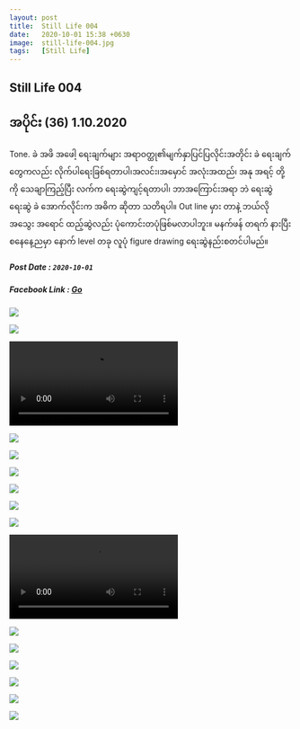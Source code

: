 ```yaml
---
layout: post
title:  Still Life 004
date:   2020-10-01 15:38 +0630
image:  still-life-004.jpg
tags:   [Still Life]
---
```

## Still Life 004
## အပိုင်း (36) 1.10.2020
Tone. ခဲ အဖိ အဖေါ့ ရေးချက်များ အရာဝတ္ထု၏မျက်နှာပြင်ပြလိုင်းအတိုင်း ခဲ ရေးချက်တွေကလည်း လိုက်ပါရေးခြစ်ရတာပါ၊အလင်း၊အမှောင် အလုံးအထည်၊ အနု အရင့် တို့ကို သေချာကြည့်ပြီး လက်က ရေးဆွဲကျင့်ရတာပါ၊ ဘာအကြောင်းအရာ ဘဲ ရေးဆွဲ ရေးဆွဲ ခဲ အောက်လိုင်းက အဓိက ဆိုတာ သတိရပါ။ Out line မှား တာနဲ့ ဘယ်လိုအသွေး အရောင် ထည့်ဆွဲလည်း ပုံကောင်းတပုံဖြစ်မလာပါဘူး။ မနက်ဖန် တရက် နားပြီး စနေနေ့ညမှာ နောက် level တခု လူပုံ figure drawing ရေးဆွဲနည်းစတင်ပါမည်။

##### Post Date : `2020-10-01`
##### Facebook Link : [Go](https://www.facebook.com/groups/243207936740930/posts/271945947200462/)

![]({{site.baseurl}}/img/still-life-004/00.jpg)

![]({{site.baseurl}}/img/still-life-004/01.jpg)

![]({{site.baseurl}}/img/still-life-004/02.mp4)

![]({{site.baseurl}}/img/still-life-004/03.jpg)

![]({{site.baseurl}}/img/still-life-004/04.jpg)

![]({{site.baseurl}}/img/still-life-004/05.jpg)

![]({{site.baseurl}}/img/still-life-004/06.jpg)

![]({{site.baseurl}}/img/still-life-004/07.jpg)

![]({{site.baseurl}}/img/still-life-004/08.jpg)

![]({{site.baseurl}}/img/still-life-004/09.mp4)

![]({{site.baseurl}}/img/still-life-004/10.jpg)

![]({{site.baseurl}}/img/still-life-004/11.jpg)

![]({{site.baseurl}}/img/still-life-004/12.jpg)

![]({{site.baseurl}}/img/still-life-004/13.jpg)

![]({{site.baseurl}}/img/still-life-004/14.jpg)

![]({{site.baseurl}}/img/still-life-004/15.jpg)